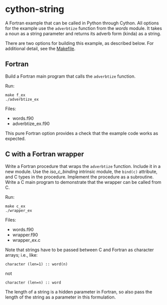 # cython-string

A Fortran example that can be called in Python through Cython.
All options for the example use the `adverbtize` function
from the *words* module.
It takes a noun as a string parameter
and returns its adverb form (kinda) as a string.

There are two options for building this example,
as described below.
For additional detail, see the [Makefile](./Makefile).


## Fortran

Build a Fortran main program that calls the `adverbtize` function.

Run:

    make f_ex
	./adverbtize_ex

Files:

* words.f90
* adverbtize_ex.f90

This pure Fortran option provides a check that the example code works
as expected.


## C with a Fortran wrapper

Write a Fortran procedure that wraps the `adverbtize` function.
Include it in a new module.
Use the *iso_c_binding* intrinsic module,
the `bind(c)` attribute,
and C types in the procedure.
Implement the procedure as a subroutine.
Write a C main program to demonstrate that the wrapper
can be called from C.

Run:

    make c_ex
	./wrapper_ex

Files:

* words.f90
* wrapper.f90
* wrapper_ex.c

Note that strings have to be passed between C and Fortran
as character arrays; i.e., like:

    character (len=1) :: word(n)

not

	character (len=n) :: word

The length of a string is a hidden parameter in Fortran,
so also pass the length of the string as a parameter
in this formulation.
